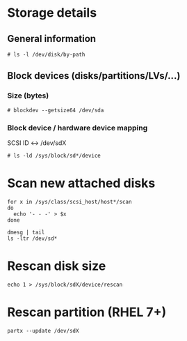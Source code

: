 # Storage details
## General information

    # ls -l /dev/disk/by-path

## Block devices (disks/partitions/LVs/...)
### Size (bytes)

    # blockdev --getsize64 /dev/sda

### Block device / hardware device mapping
SCSI ID <-> /dev/sdX

    # ls -ld /sys/block/sd*/device

# Scan new attached disks

```
for x in /sys/class/scsi_host/host*/scan
do
  echo '- - -' > $x
done
```


```
dmesg | tail
ls -ltr /dev/sd*
```

# Rescan disk size

```
echo 1 > /sys/block/sdX/device/rescan
```

# Rescan partition (RHEL 7+)

```
partx --update /dev/sdX
```
